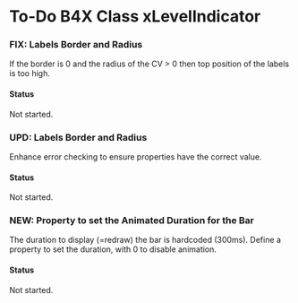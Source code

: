 # To-Do B4X Class xLevelIndicator

### FIX: Labels Border and Radius
If the border is 0 and the radius of the CV > 0 then top position of the labels is too high.
#### Status
Not started.

### UPD: Labels Border and Radius
Enhance error checking to ensure properties have the correct value.
#### Status
Not started.

### NEW: Property to set the Animated Duration for the Bar
The duration to display (=redraw) the bar is hardcoded (300ms).
Define a property to set the duration, with 0 to disable animation.
#### Status
Not started.
